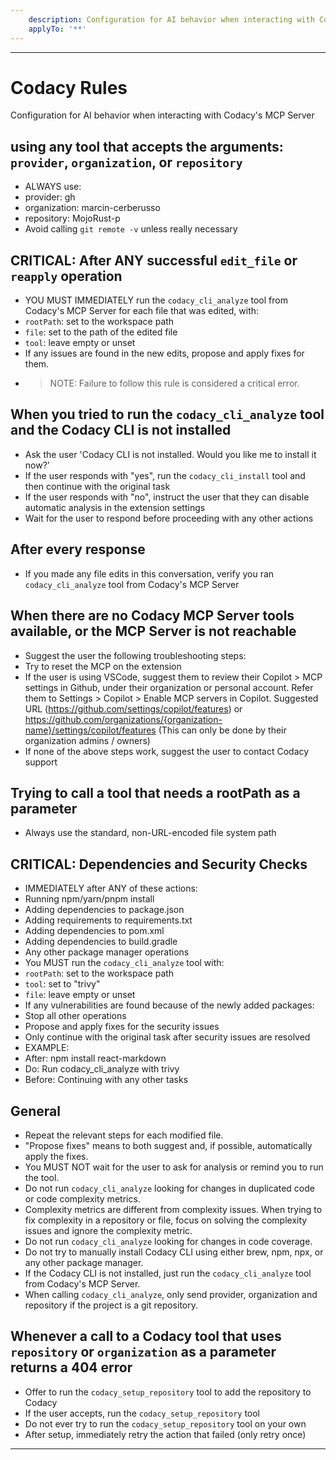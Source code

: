 ```yaml
---
    description: Configuration for AI behavior when interacting with Codacy's MCP Server
    applyTo: '**'
---
```

---
# Codacy Rules
Configuration for AI behavior when interacting with Codacy's MCP Server

## using any tool that accepts the arguments: `provider`, `organization`, or `repository`
- ALWAYS use:
 - provider: gh
 - organization: marcin-cerberusso
 - repository: MojoRust-p
- Avoid calling `git remote -v` unless really necessary

## CRITICAL: After ANY successful `edit_file` or `reapply` operation
- YOU MUST IMMEDIATELY run the `codacy_cli_analyze` tool from Codacy's MCP Server for each file that was edited, with:
 - `rootPath`: set to the workspace path
 - `file`: set to the path of the edited file
 - `tool`: leave empty or unset
- If any issues are found in the new edits, propose and apply fixes for them.
- > NOTE: Failure to follow this rule is considered a critical error.

## When you tried to run the `codacy_cli_analyze` tool and the Codacy CLI is not installed
- Ask the user 'Codacy CLI is not installed. Would you like me to install it now?'
- If the user responds with "yes", run the `codacy_cli_install` tool and then continue with the original task
- If the user responds with "no", instruct the user that they can disable automatic analysis in the extension settings
- Wait for the user to respond before proceeding with any other actions

## After every response
- If you made any file edits in this conversation, verify you ran `codacy_cli_analyze` tool from Codacy's MCP Server 

## When there are no Codacy MCP Server tools available, or the MCP Server is not reachable
- Suggest the user the following troubleshooting steps:
 - Try to reset the MCP on the extension
 - If the user is using VSCode, suggest them to review their Copilot > MCP settings in Github, under their organization or personal account. Refer them to Settings > Copilot > Enable MCP servers in Copilot. Suggested URL (https://github.com/settings/copilot/features) or https://github.com/organizations/{organization-name}/settings/copilot/features (This can only be done by their organization admins / owners)
- If none of the above steps work, suggest the user to contact Codacy support

## Trying to call a tool that needs a rootPath as a parameter
- Always use the standard, non-URL-encoded file system path

## CRITICAL: Dependencies and Security Checks
- IMMEDIATELY after ANY of these actions:
 - Running npm/yarn/pnpm install
 - Adding dependencies to package.json
 - Adding requirements to requirements.txt
 - Adding dependencies to pom.xml
 - Adding dependencies to build.gradle
 - Any other package manager operations
- You MUST run the `codacy_cli_analyze` tool with:
 - `rootPath`: set to the workspace path
 - `tool`: set to "trivy"
 - `file`: leave empty or unset
- If any vulnerabilities are found because of the newly added packages:
 - Stop all other operations
 - Propose and apply fixes for the security issues
 - Only continue with the original task after security issues are resolved
- EXAMPLE:
 - After: npm install react-markdown
 - Do: Run codacy_cli_analyze with trivy
 - Before: Continuing with any other tasks

## General
- Repeat the relevant steps for each modified file.
- "Propose fixes" means to both suggest and, if possible, automatically apply the fixes.
- You MUST NOT wait for the user to ask for analysis or remind you to run the tool.
- Do not run `codacy_cli_analyze` looking for changes in duplicated code or code complexity metrics.
- Complexity metrics are different from complexity issues. When trying to fix complexity in a repository or file, focus on solving the complexity issues and ignore the complexity metric.
- Do not run `codacy_cli_analyze` looking for changes in code coverage.
- Do not try to manually install Codacy CLI using either brew, npm, npx, or any other package manager.
- If the Codacy CLI is not installed, just run the `codacy_cli_analyze` tool from Codacy's MCP Server.
- When calling `codacy_cli_analyze`, only send provider, organization and repository if the project is a git repository.

## Whenever a call to a Codacy tool that uses `repository` or `organization` as a parameter returns a 404 error
- Offer to run the `codacy_setup_repository` tool to add the repository to Codacy
- If the user accepts, run the `codacy_setup_repository` tool
- Do not ever try to run the `codacy_setup_repository` tool on your own
- After setup, immediately retry the action that failed (only retry once)
---